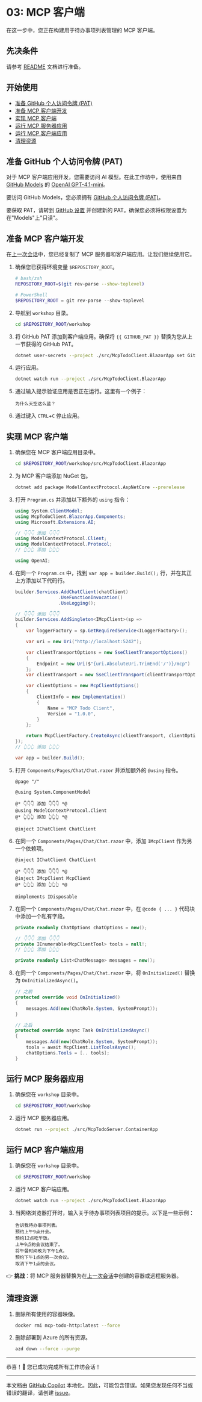 # 03: MCP 客户端

在这一步中，您正在构建用于待办事项列表管理的 MCP 客户端。

## 先决条件

请参考 [README](../README.md#先决条件) 文档进行准备。

## 开始使用

- [准备 GitHub 个人访问令牌 (PAT)](#准备-github-个人访问令牌-pat)
- [准备 MCP 客户端开发](#准备-mcp-客户端开发)
- [实现 MCP 客户端](#实现-mcp-客户端)
- [运行 MCP 服务器应用](#运行-mcp-服务器应用)
- [运行 MCP 客户端应用](#运行-mcp-客户端应用)
- [清理资源](#清理资源)

## 准备 GitHub 个人访问令牌 (PAT)

对于 MCP 客户端应用开发，您需要访问 AI 模型。在此工作坊中，使用来自 [GitHub Models](https://github.com/marketplace?type=models) 的 [OpenAI GPT-4.1-mini](https://github.com/marketplace/models/azure-openai/gpt-4-1-mini)。

要访问 GitHub Models，您必须拥有 [GitHub 个人访问令牌 (PAT)](https://docs.github.com/authentication/keeping-your-account-and-data-secure/managing-your-personal-access-tokens)。

要获取 PAT，请转到 [GitHub 设置](https://github.com/settings/personal-access-tokens/new) 并创建新的 PAT。确保您必须将权限设置为在"Models"上"只读"。

## 准备 MCP 客户端开发

在[上一次会话](./01-mcp-server.md)中，您已经复制了 MCP 服务器和客户端应用。让我们继续使用它。

1. 确保您已获得环境变量 `$REPOSITORY_ROOT`。

   ```bash
   # bash/zsh
   REPOSITORY_ROOT=$(git rev-parse --show-toplevel)
   ```

   ```powershell
   # PowerShell
   $REPOSITORY_ROOT = git rev-parse --show-toplevel
   ```

1. 导航到 `workshop` 目录。

    ```bash
    cd $REPOSITORY_ROOT/workshop
    ```

1. 将 GitHub PAT 添加到客户端应用。确保将 `{{ GITHUB_PAT }}` 替换为您从上一节获得的 GitHub PAT。

    ```bash
    dotnet user-secrets --project ./src/McpTodoClient.BlazorApp set GitHubModels:Token "{{ GITHUB_PAT }}"
    ```

1. 运行应用。

    ```bash
    dotnet watch run --project ./src/McpTodoClient.BlazorApp
    ```

1. 通过输入提示验证应用是否正在运行。这里有一个例子：

    ```text
    为什么天空这么蓝？
    ```

1. 通过键入 `CTRL`+`C` 停止应用。

## 实现 MCP 客户端

1. 确保您在 MCP 客户端应用目录中。

    ```bash
    cd $REPOSITORY_ROOT/workshop/src/McpTodoClient.BlazorApp
    ```

1. 为 MCP 客户端添加 NuGet 包。

    ```bash
    dotnet add package ModelContextProtocol.AspNetCore --prerelease
    ```

1. 打开 `Program.cs` 并添加以下额外的 `using` 指令：

    ```csharp
    using System.ClientModel;
    using McpTodoClient.BlazorApp.Components;
    using Microsoft.Extensions.AI;
    
    // 👇👇👇 添加 👇👇👇
    using ModelContextProtocol.Client;
    using ModelContextProtocol.Protocol;
    // 👆👆👆 添加 👆👆👆
    
    using OpenAI;
    ```

1. 在同一个 `Program.cs` 中，找到 `var app = builder.Build();` 行，并在其正上方添加以下代码行。

    ```csharp
    builder.Services.AddChatClient(chatClient)
                    .UseFunctionInvocation()
                    .UseLogging();
    
    // 👇👇👇 添加 👇👇👇
    builder.Services.AddSingleton<IMcpClient>(sp =>
    {
        var loggerFactory = sp.GetRequiredService<ILoggerFactory>();
    
        var uri = new Uri("http://localhost:5242");
    
        var clientTransportOptions = new SseClientTransportOptions()
        {
            Endpoint = new Uri($"{uri.AbsoluteUri.TrimEnd('/')}/mcp")
        };
        var clientTransport = new SseClientTransport(clientTransportOptions, loggerFactory);
    
        var clientOptions = new McpClientOptions()
        {
            ClientInfo = new Implementation()
            {
                Name = "MCP Todo Client",
                Version = "1.0.0",
            }
        };
    
        return McpClientFactory.CreateAsync(clientTransport, clientOptions, loggerFactory).GetAwaiter().GetResult();
    });
    // 👆👆👆 添加 👆👆👆
    
    var app = builder.Build();
    ```

1. 打开 `Components/Pages/Chat/Chat.razor` 并添加额外的 `@using` 指令。

    ```razor
    @page "/"
    
    @using System.ComponentModel
    
    @* 👇👇👇 添加 👇👇👇 *@
    @using ModelContextProtocol.Client
    @* 👆👆👆 添加 👆👆👆 *@
    
    @inject IChatClient ChatClient
    ```

1. 在同一个 `Components/Pages/Chat/Chat.razor` 中，添加 `IMcpClient` 作为另一个依赖项。

    ```razor
    @inject IChatClient ChatClient
    
    @* 👇👇👇 添加 👇👇👇 *@
    @inject IMcpClient McpClient
    @* 👆👆👆 添加 👆👆👆 *@
    
    @implements IDisposable
    ```

1. 在同一个 `Components/Pages/Chat/Chat.razor` 中，在 `@code { ... }` 代码块中添加一个私有字段。

    ```csharp
    private readonly ChatOptions chatOptions = new();
    
    // 👇👇👇 添加 👇👇👇
    private IEnumerable<McpClientTool> tools = null!;
    // 👆👆👆 添加 👆👆👆
    
    private readonly List<ChatMessage> messages = new();
    ```

1. 在同一个 `Components/Pages/Chat/Chat.razor` 中，将 `OnInitialized()` 替换为 `OnInitializedAsync()`。

    ```csharp
    // 之前
    protected override void OnInitialized()
    {
        messages.Add(new(ChatRole.System, SystemPrompt));
    }
    
    // 之后
    protected override async Task OnInitializedAsync()
    {
        messages.Add(new(ChatRole.System, SystemPrompt));
        tools = await McpClient.ListToolsAsync();
        chatOptions.Tools = [.. tools];
    }
    ```

## 运行 MCP 服务器应用

1. 确保您在 `workshop` 目录中。

    ```bash
    cd $REPOSITORY_ROOT/workshop
    ```

1. 运行 MCP 服务器应用。

    ```bash
    dotnet run --project ./src/McpTodoServer.ContainerApp
    ```

## 运行 MCP 客户端应用

1. 确保您在 `workshop` 目录中。

    ```bash
    cd $REPOSITORY_ROOT/workshop
    ```

1. 运行 MCP 客户端应用。

    ```bash
    dotnet watch run --project ./src/McpTodoClient.BlazorApp
    ```

1. 当网络浏览器打开时，输入关于待办事项列表项目的提示。以下是一些示例：

    ```text
    告诉我待办事项列表。
    预约上午9点开会。
    预约12点吃午饭。
    上午9点的会议结束了。
    将午餐时间改为下午1点。
    预约下午1点的另一次会议。
    取消下午1点的会议。
    ```

👉 **挑战**：将 MCP 服务器替换为在[上一次会话](./02-mcp-remote-server.md)中创建的容器或远程服务器。

## 清理资源

1. 删除所有使用的容器映像。

    ```bash
    docker rmi mcp-todo-http:latest --force
    ```

1. 删除部署到 Azure 的所有资源。

    ```bash
    azd down --force --purge
    ```

---

恭喜！🎉 您已成功完成所有工作坊会话！

---

本文档由 [GitHub Copilot](https://docs.github.com/copilot/about-github-copilot/what-is-github-copilot) 本地化。因此，可能包含错误。如果您发现任何不当或错误的翻译，请创建 [issue](../../../../../issues)。
